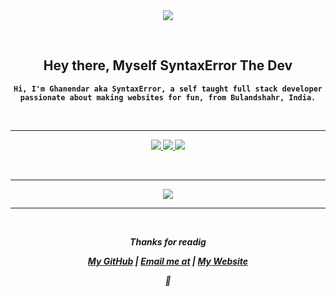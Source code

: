 <div align="center">
<a href="https://github.com/Ghanendra56">
  <img src="https://i.imgur.com/07WggX3.png">
  </a>
  
  &nbsp;
<h2> Hey there, Myself <strong>SyntaxError The Dev</h2>

    Hi, I'm Ghanendar aka SyntaxError, a self taught full stack developer passionate about making websites for fun, from Bulandshahr, India.
    
&nbsp;
<hr>

  <p align="center">
    <a href="https://github.com/Ghanendra56/">
        <img src="https://github-readme-stats.vercel.app/api?username=Ghanendra56&hide=issues,prs&count_private=true&show_owner=true&show_icons=true&bg_color=0d1117&title_color=ffffff&text_color=7d97ff&icon_color=7d97ff&hide_border=true/" />
    </a>
    <a href="https://github.com/Ghanendra56/">
        <img src="https://github-readme-stats.vercel.app/api/top-langs/?username=Ghanendra56&layout=compact&card_width=445&bg_color=0d1117&title_color=ffffff&text_color=7d97ff&icon_color=7d97ff&hide_border=true/" />
    </a>
    <a href="https://github.com/Ghanendra56/">
        <img src="https://github-readme-streak-stats.herokuapp.com?user=Ghanendra56&hide_border=true&background=0D1117&currStreakLabel=7d97ff&sideLabels=7d97ff&currStreakNum=FFFFFF&dates=7d97ff&sideNums=ffffff&fire=7d97ff&ring=7d97ff&stroke=7d97ff)](https://git.io/streak-stats" />
    </a>

&nbsp;<hr>
  <img align="middle" src="https://discord.c99.nl/widget/theme-4/780327720214069308.png">
      <hr>
      &nbsp;
<div align="center">
<strong><i> Thanks for readig

[My GitHub](https://github.com/Ghanendra56) | [Email me at](SyntaxError@syntaxcodes.onmicrosoft.com) | [My Website](https://bit.ly/Web_Syntax)
</i></strong> 

<strong><i>💜
</div>

  
